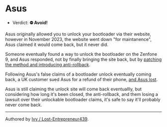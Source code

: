 # Asus

- Verdict: **⛔ Avoid!**

Asus originally allowed you to unlock your bootloader via their website, however in November 2023, the website went down "for maintanence", Asus claimed it would come back, but it never did. 

Someone eventually found a way to unlock the bootloader on the Zenfone 9, and Asus responded, not by finally bringing the site back, but by [patching the method and introducing anti-rollback][anti-rollback]. 

Following Asus's false claims of a bootloader unlock eventually coming back, a UK customer sued Asus for a refund of their phone, [and Asus lost][lawsuit]. 

Asus is still claiming the unlock site will come back eventuallly, but considering how long it's been closed, the anti-rollback, and them losing a lawsuit over their unlockable bootloader claims, it's safe to say it'll probably never come back.

***
Authored by [Ivy / Lost-Entrepreneur439](https://github.com/Lost-Entrepreneur439).<br/>

[anti-rollback]:https://www.reddit.com/r/zenfone/comments/19f4ny3/asus_now_actively_sabotaging_attempts_to_unlock/
[lawsuit]:https://www.androidpolice.com/asus-removed-bootloader-unlock-from-phones/